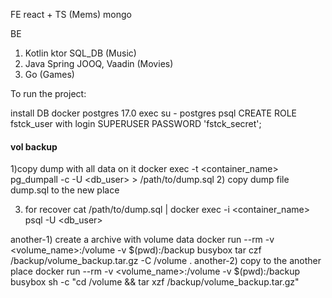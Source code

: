 FE react + TS (Mems)
 mongo

BE
1) Kotlin ktor SQL_DB (Music)
2) Java Spring  JOOQ, Vaadin (Movies)
3) Go (Games)

To run the project:


install DB
docker postgres 17.0
exec
su - postgres
psql
CREATE ROLE fstck_user with login SUPERUSER PASSWORD 'fstck_secret';

#### vol backup

1)copy dump with all data on it
docker exec -t <container_name> pg_dumpall -c -U <db_user> > /path/to/dump.sql
2) copy dump file dump.sql to the new place

3) for recover
cat /path/to/dump.sql | docker exec -i <container_name> psql -U <db_user>

another-1)
create a archive with volume data
docker run --rm -v <volume_name>:/volume -v $(pwd):/backup busybox tar czf /backup/volume_backup.tar.gz -C /volume .
another-2)
copy to the another place 
docker run --rm -v <volume_name>:/volume -v $(pwd):/backup busybox sh -c "cd /volume && tar xzf /backup/volume_backup.tar.gz"
